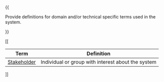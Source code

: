 {{

Provide definitions for domain and/or technical specific terms used in the system.

}}

[[

| **Term** | **Definition** |
| -------- | -------------- |
| [Stakeholder](https://en.wikipedia.org/wiki/Stakeholder_(corporate)) | Individual or group with interest about the system |

]]

